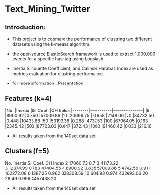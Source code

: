 # Text_Mining_Twitter
## Introduction:
- This project is to copmare the performance of clustring two different datasets using the k-means algorithm.
- the open source ElasticSearch framework is used to extract 1,000,000 tweets for a specific hashtag using Logstash.
- Inertia,Silhouette Coefficient, and Calinski Harabaz Index are used as metrics evaluation for clustring performance.

- for more information : [Presentation](https://github.com/g-zin/text_mining_twitter/files/4557928/Presentation.pdf)


## Features (k=4)
|No.     |Inertia    |Sil Coef.      |CH Index
|--------|-----------|---------------|
|5       |8900.92    |0.850          |57009.86
|10      |20696.75   | 0.658         |2148.06
|20      |34732.50   |0.448          |10438.88
|50      |53193.38   |0.288          |4737.53
|100     |67064.05   |0.163          |2345.42
|500     |87703.03   |0.047          |372.43
|1000    |91460.42   |0.033          |216.16

* All results taken from the 140set data set.

## Clusters (f=5)
No.     Inertia     Sil Coef.      CH Index
2       17060.73    0.713          41173.22    
3       12374.99    0.783          47404.55
4       8900.92     0.835          57009.86
5       4742.56     0.911         102272.08
6       1387.25     0.962         328308.59
10       604.93     0.974         432693.06
20        28.49     0.996        4457438.20

* All results taken from the 140set data set.
